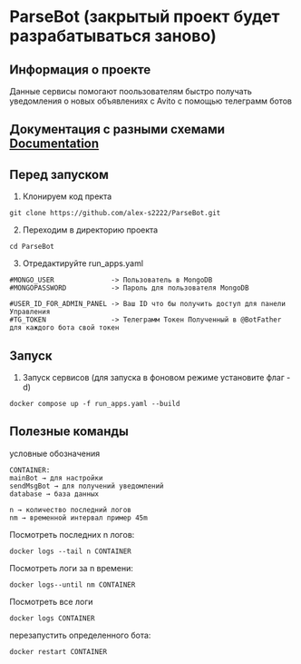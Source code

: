 # ParseBot (закрытый проект будет разрабатываться заново)

## Информация о проекте

Данные сервисы помогают поользователям быстро получать уведомления о новых объявлениях с Avito с помощью телеграмм ботов

## Документация с разными схемами [Documentation](https://github.com/alex-s2222/ParseBot/Documentation/mainBot)

## Перед запуском

1. Клонируем код пректа

```text
git clone https://github.com/alex-s2222/ParseBot.git
```

2. Переходим в директорию проекта

```text
cd ParseBot
```

3. Отредактируйте run_apps.yaml 

```text
#MONGO_USER              -> Пользователь в MongoDB
#MONGOPASSWORD           -> Пароль для пользователя MongoDB
        
#USER_ID_FOR_ADMIN_PANEL -> Ваш ID что бы получить доступ для панели Управления
#TG_TOKEN                -> Телеграмм Токен Полученный в @BotFather для каждого бота свой токен
```

## Запуск

1. Запуск сервисов (для запуска в фоновом режиме установите флаг -d)

```text
docker compose up -f run_apps.yaml --build
```

## Полезные команды

условные обозначения

```
CONTAINER:
mainBot → для настройки
sendMsgBot → для получений уведомлений 
database → база данных

n → количество последний логов
nm → временной интервал пример 45m 
```

Посмотреть последних n логов: 

```
docker logs --tail n CONTAINER
```

Посмотреть логи за n времени:

```
docker logs--until nm CONTAINER
```

Посмотреть все логи 

```
docker logs CONTAINER
```

перезапустить определенного бота:

```
docker restart CONTAINER
```